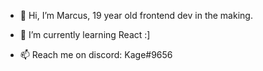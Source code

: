 - 👋 Hi, I’m Marcus, 19 year old frontend dev in the making.

- 🌱 I’m currently learning React :]

- 📫 Reach me on discord: Kage#9656
